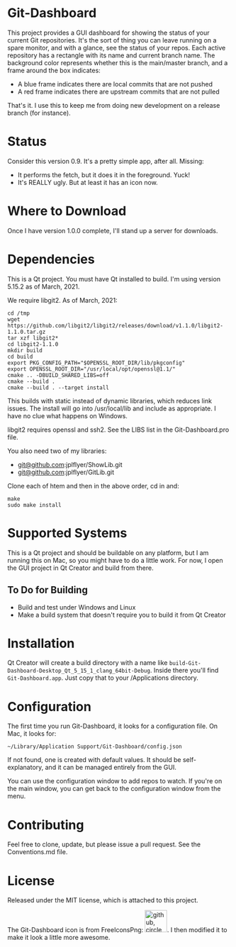 # Git-Dashboard
This project provides a GUI dashboard for showing the status of your current Git repositories. It's the sort of thing you can leave running on a spare monitor, and with a glance, see the status of your repos. Each active repository has a rectangle with its name and current branch name. The background color represents whether this is the main/master branch, and a frame around the box indicates:

  * A blue frame indicates there are local commits that are not pushed
  * A red frame indicates there are upstream commits that are not pulled

That's it. I use this to keep me from doing new development on a release branch (for instance).

# Status
Consider this version 0.9. It's a pretty simple app, after all. Missing:

  * It performs the fetch, but it does it in the foreground. Yuck!
  * It's REALLY ugly. But at least it has an icon now.

# Where to Download
Once I have version 1.0.0 complete, I'll stand up a server for downloads.

# Dependencies
This is a Qt project. You must have Qt installed to build. I'm using version 5.15.2 as of March, 2021.

We require libgit2. As of March, 2021:

    cd /tmp
    wget https://github.com/libgit2/libgit2/releases/download/v1.1.0/libgit2-1.1.0.tar.gz
    tar xzf libgit2*
    cd libgit2-1.1.0
    mkdir build
    cd build
    export PKG_CONFIG_PATH="$OPENSSL_ROOT_DIR/lib/pkgconfig"
    export OPENSSL_ROOT_DIR="/usr/local/opt/openssl@1.1/"
    cmake .. -DBUILD_SHARED_LIBS=off
    cmake --build .
    cmake --build . --target install

This builds with static instead of dynamic libraries, which reduces link issues. The install will go into /usr/local/lib and include as appropriate. I have no clue what happens on Windows.

libgit2 requires openssl and ssh2. See the LIBS list in the Git-Dashboard.pro file.

You also need two of my libraries:

  * git@github.com:jplflyer/ShowLib.git
  * git@github.com:jplflyer/GitLib.git

Clone each of htem and then in the above order, cd in and:

    make
    sudo make install

# Supported Systems
This is a Qt project and should be buildable on any platform, but I am running this on Mac, so you might have to do a little work. For now, I open the GUI project in Qt Creator and build from there.

## To Do for Building

  * Build and test under Windows and Linux
  * Make a build system that doesn't require you to build it from Qt Creator

# Installation
Qt Creator will create a build directory with a name like `build-Git-Dashboard-Desktop_Qt_5_15_1_clang_64bit-Debug`. Inside there you'll find `Git-Dashboard.app`. Just copy that to your /Applications directory.

# Configuration
The first time you run Git-Dashboard, it looks for a configuration file. On Mac, it looks for:

    ~/Library/Application Support/Git-Dashboard/config.json

If not found, one is created with default values. It should be self-explanatory, and it can be managed entirely from the GUI.

You can use the configuration window to add repos to watch. If you're on the main window, you can get back to the configuration window from the menu.

# Contributing
Feel free to clone, update, but please issue a pull request. See the Conventions.md file.

# License
Released under the MIT license, which is attached to this project.

The Git-Dashboard icon is from FreeIconsPng: <a href="https://www.freeiconspng.com/img/38973" title="Image from freeiconspng.com"><img src="https://www.freeiconspng.com/uploads/github-circle-mascot-git-icon-6.png" width="50" alt="github, circle, mascot, git icon" /></a>. I then modified it to make it look a little more awesome.

